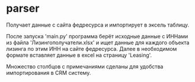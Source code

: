 # parser
Получает данные с сайта федресурса и импортирует в эксель таблицу.

После запуска 'main.py' программа берёт исходные данные с ИННами из файла 'Лизингополучатели.xlsx' и ищет данные для каждого объекта лизинга по этим ИНН на сайте федресурса. 
Далее в необходимом формате вставляет данные в excel на страницу 'Leasing'.

Множество столбцов с примечаниями сделаны для удобства импортирования в CRM систему.
